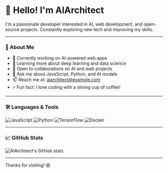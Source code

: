 # 👋 Hello! I'm AIArchitect

I'm a passionate developer interested in AI, web development, and open-source projects. Constantly exploring new tech and improving my skills.

---

### 🌟 About Me
- 🔭 Currently working on AI-powered web apps
- 🌱 Learning more about deep learning and data science
- 👯 Open to collaborations on AI and web projects
- 💬 Ask me about JavaScript, Python, and AI models
- 📫 Reach me at: [aiarchitect@example.com](mailto:aiarchitect@example.com)
- ⚡ Fun fact: I love coding with a strong cup of coffee!

---

### 🛠️ Languages & Tools
![JavaScript](https://img.shields.io/badge/-JavaScript-F7DF1E?logo=javascript&logoColor=black&style=flat)
![Python](https://img.shields.io/badge/-Python-3776AB?logo=python&logoColor=white&style=flat)
![TensorFlow](https://img.shields.io/badge/-TensorFlow-FF6F00?logo=tensorflow&logoColor=white&style=flat)
![Docker](https://img.shields.io/badge/-Docker-2496ED?logo=docker&logoColor=white&style=flat)

---

### 📈 GitHub Stats
![AIArchitect's GitHub stats](https://github-readme-stats.vercel.app/api?username=AIArchitect&show_icons=true&theme=radical)

---

Thanks for visiting! 😄
